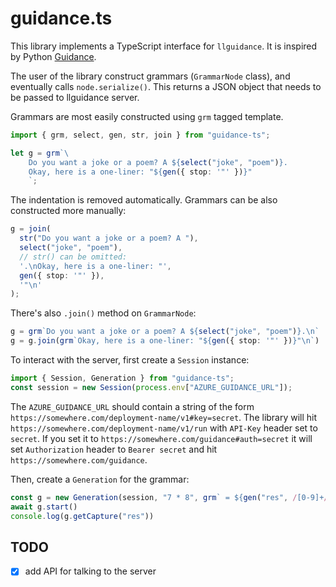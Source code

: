 # guidance.ts

This library implements a TypeScript interface for `llguidance`.
It is inspired by Python [Guidance](https://github.com/guidance-ai/guidance).

The user of the library construct grammars (`GrammarNode` class),
and eventually calls `node.serialize()`.
This returns a JSON object that needs to be passed to llguidance server.

Grammars are most easily constructed using `grm` tagged template.

```ts
import { grm, select, gen, str, join } from "guidance-ts";

let g = grm`\
    Do you want a joke or a poem? A ${select("joke", "poem")}.
    Okay, here is a one-liner: "${gen({ stop: '"' })}"
    `;
```

The indentation is removed automatically.
Grammars can be also constructed more manually:

```ts
g = join(
  str("Do you want a joke or a poem? A "),
  select("joke", "poem"),
  // str() can be omitted:
  '.\nOkay, here is a one-liner: "',
  gen({ stop: '"' }),
  '"\n'
);
```

There's also `.join()` method on `GrammarNode`:

```ts
g = grm`Do you want a joke or a poem? A ${select("joke", "poem")}.\n`
g = g.join(grm`Okay, here is a one-liner: "${gen({ stop: '"' })}"\n`)
```

To interact with the server, first create a `Session` instance:

```ts
import { Session, Generation } from "guidance-ts";
const session = new Session(process.env["AZURE_GUIDANCE_URL"]);
```

The `AZURE_GUIDANCE_URL` should contain a string of the form 
`https://somewhere.com/deployment-name/v1#key=secret`.
The library will hit `https://somewhere.com/deployment-name/v1/run`
with `API-Key` header set to `secret`.
If you set it to `https://somewhere.com/guidance#auth=secret`
it will set `Authorization` header to `Bearer secret`
and hit `https://somewhere.com/guidance`.


Then, create a `Generation` for the grammar:

```ts
const g = new Generation(session, "7 * 8", grm` = ${gen("res", /[0-9]+/, { stop: '\n' })}\n`);
await g.start()
console.log(g.getCapture("res"))
```


## TODO

- [x] add API for talking to the server
